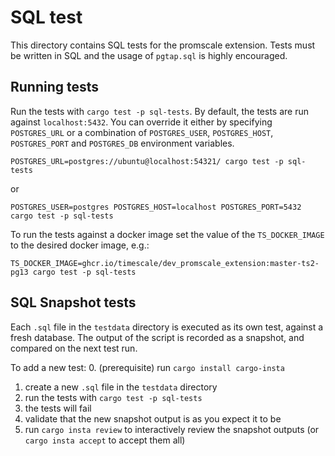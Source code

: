 # SQL test

This directory contains SQL tests for the promscale extension. Tests must be written in SQL and
the usage of `pgtap.sql` is highly encouraged.

## Running tests

Run the tests with `cargo test -p sql-tests`.  By default, the tests are run
against `localhost:5432`. You can override it either by specifying
`POSTGRES_URL` or a combination of `POSTGRES_USER`, `POSTGRES_HOST`, `POSTGRES_PORT`
and `POSTGRES_DB` environment variables.

```
POSTGRES_URL=postgres://ubuntu@localhost:54321/ cargo test -p sql-tests
```

or

```
POSTGRES_USER=postgres POSTGRES_HOST=localhost POSTGRES_PORT=5432 cargo test -p sql-tests
```

To run the tests against a docker image set the value of the `TS_DOCKER_IMAGE` to the desired docker image, e.g.:

```
TS_DOCKER_IMAGE=ghcr.io/timescale/dev_promscale_extension:master-ts2-pg13 cargo test -p sql-tests
```

## SQL Snapshot tests

Each `.sql` file in the `testdata` directory is executed as its own test, against a fresh database.
The output of the script is recorded as a snapshot, and compared on the next test run.

To add a new test:
0. (prerequisite) run `cargo install cargo-insta`
1. create a new `.sql` file in the `testdata` directory
2. run the tests with `cargo test -p sql-tests`
3. the tests will fail
4. validate that the new snapshot output is as you expect it to be
5. run `cargo insta review` to interactively review the snapshot outputs (or `cargo insta accept` to accept them all) 